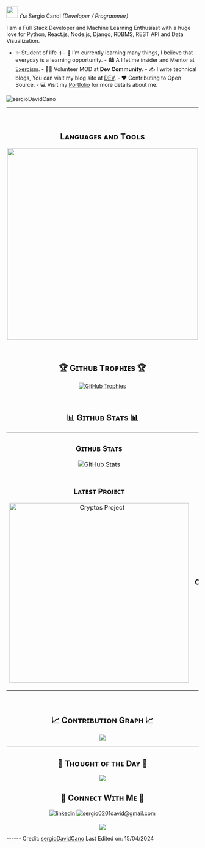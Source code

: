 <!--Header Name-->
#
<img
  src="https://emojis.slackmojis.com/emojis/images/1531849430/4246/blob-sunglasses.gif?1531849430"
  width="30"
/>
ɪ'ᴍ Sergio Cano! *(Developer / Programmer)*
<br />

<!--Start Intro-->
<p align="left">
  I am a Full Stack Developer and Machine Learning Enthusiast with a huge love
  for Python, React.js, Node.js, Django, RDBMS, REST API and Data Visualization.
</p>

- ✨ Student of life :) - 🌱 I’m currently learning many things, I believe that
everyday is a learning opportunity. - 🏙 A lifetime insider and Mentor at
[Exercism](https://exercism.org/profiles/sergioDavidCano). - 💁‍♂️ Volunteer MOD at **Dev
Community**. - ✍ I write technical blogs, You can visit my blog site at
[DEV](https://dev.to/dev_kiran). - ❤ Contributing to Open Source. - 💻 Visit my
[Portfolio](https://sergioDavidCano.github.io) for more details about me.
<!--End Intro-->

<!--Profile Count Badge-->
<p align="left">
  <img
    src="https://komarev.com/ghpvc/?username=sergioDavidCano&label=Profile%20views&color=770677&style=for-the-badge&logo=star"
    alt="sergioDavidCano"
    style="padding-right: 20px"
  />
</p>

---
<br />

<!--Languages and Tools Section-->
<h2 align="center">Lᴀɴɢᴜᴀɢᴇs ᴀɴᴅ Tᴏᴏʟs</h2>
<p align="center">
  <img
    width="500px"
    src="https://skillicons.dev/icons?i=js,ts,html,css,sass,react,redux,electron,vite,angular,nodejs,npm,express,laravel,postgres,mysql,mongo,git,vscode,postman,linux,powershell&perline=10"
  />
</p>
<br />

<!--Trophies Section-->
<h2 align="center">🏆 Gɪᴛʜᴜʙ Tʀᴏᴘʜɪᴇs 🏆</h2>
<p align="center">
  <a href="https://github.com/sergioDavidCano/github-profile-trophy">
    <img
      src="https://github-profile-trophy.vercel.app/?username=sergioDavidCano&row=2&column=6&margin-w=20&margin-h=20"
      alt="GitHub Trophies"
    />
  </a>
</p>
<br />

<!--Github stats Table-->
<h2 align="center">📊 Gɪᴛʜᴜʙ Sᴛᴀᴛs 📊</h2>

<table width="100%">
  <tr>
    <td width="50%">
      <h3 align="center"><strong>Gɪᴛʜᴜʙ Sᴛᴀᴛs</strong></h3>
      <p align="center">
        <a href="https://github.com/sergioDavidCano">
          <img
            align="center"
            src="https://github-readme-stats.vercel.app/api?username=sergioDavidCano&count_private=true&show_icons=true&theme=nightowl"
            alt="GitHub Stats"
          />
        </a>
      </p>
    </td>
    <td width="50%">
      <h3 align="center"><strong>Sᴛʀᴇᴀᴋ Sᴛᴀᴛs</strong></h3>
      <p align="center">
        <a href="https://github.com/sergioDavidCano">
          <img
            align="center"
            src="https://streak-stats.demolab.com?user=sergioDavidCano&theme=nightowl"
            alt="Streak Stats"
          />
        </a>
      </p>
    </td>
  </tr>
  <tr>
    <td width="50%">
      <h3 align="center"><strong>Lᴀᴛᴇsᴛ Pʀᴏᴊᴇᴄᴛ</strong></h3>
      <p align="center">
        <a href="https://github.com/sergioDavidCano/cryptos">
          <img
            align="center"
            width="470"
            src="https://github-readme-stats.vercel.app/api/pin/?username=sergioDavidCano&repo=cryptos&theme=nightowl&show_owner=true"
            alt="Cryptos Project"
          />
        </a>
      </p>
    </td>
    <td width="50%">
      <h3 align="center"><strong>Tᴏᴘ Cᴏɴᴛʀɪʙᴜᴛɪᴏɴs</strong></h3>
      <p align="center">
        <a href="https://github.com/sergioDavidCano">
          <img
            align="center"
            src="https://github-contributor-stats.vercel.app/api?username=sergioDavidCano&limit=3&theme=nightowl&show_owner=true&combine_all_yearly_contributions=true"
            alt="Top Repo"
          />
        </a>
      </p>
    </td>
  </tr>
</table>
<br />

<!--Contribution Graph-->
<h2 align="center">📈 Cᴏɴᴛʀɪʙᴜᴛɪᴏɴ Gʀᴀᴘʜ 📈</h2>
<div align="center">
  <img
    src="https://github-readme-activity-graph.vercel.app/graph?username=sergioDavidCano&bg_color=011627&color=79d3c3&line=c792ea&point=ffeb95&area=true&hide_border=false"
    border-radius="15"
  />
</div>

---

<!--Dynamic Quote card updated everyday at 12 PM-->
<h2 align="center">🌟 Tʜᴏᴜɢʜᴛ ᴏғ ᴛʜᴇ Dᴀʏ 🌟</h2>

<!--STARTS_HERE_QUOTE_CARD-->
<p align="center">
  <img
    src="https://readme-daily-quotes.vercel.app/api?author=Yanni&quote=Music%20is%20like%20creating%20an%20emotional%20painting.%20The%20sounds%20are%20the%20colors.&theme=dark&bg_color=011627&author_color=ffeb95"
  />
</p>
<!--ENDS_HERE_QUOTE_CARD-->

<!--Contact Section-->

<h2 align="center">🤝 Cᴏɴɴᴇᴄᴛ Wɪᴛʜ Mᴇ 🤝</h2>
<div align="center">
  <a href="https://www.linkedin.com/in/sergio-cano-mejia-b3392b22a/" target="_blank">
    <img
    src=https://img.shields.io/badge/linkedin-%231E77B5.svg?&style=for-the-badge&logo=linkedin&logoColor=white
    alt=linkedin style="margin-bottom: 5px;" />
  </a>

  <a href="mailto:sergio0201david@gmail.com" target="_blank">
    <img
      src="https://img.shields.io/badge/Gmail-D14836?style=for-the-badge&logo=gmail&logoColor=white"
      alt="sergio0201david@gmail.com"
      mail
      style="margin-bottom: 5px"
    />
  </a>
</div>

<!--Footer-->
<p align="center">
  <img
    src="https://capsule-render.vercel.app/api?type=waving&color=gradient&height=65&section=footer"
  />
</p>

------ Credit: [sergioDavidCano](https://github.com/sergioDavidCano) Last Edited on:
15/04/2024
